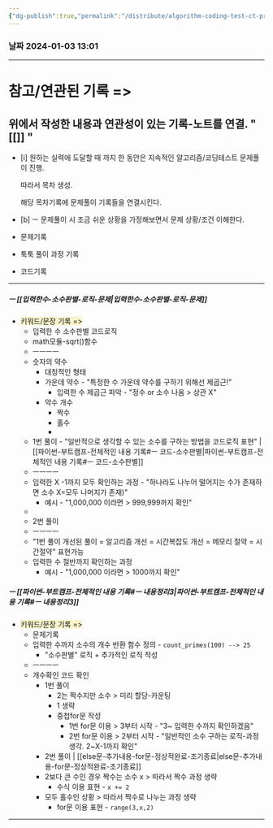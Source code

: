 ```yaml
---
{"dg-publish":true,"permalink":"/distribute/algorithm-coding-test-ct-problem/algorithm-coding-test-ct-problem-table-of-contents/","tags":["목차","파이썬","알고리즘-코딩테스트-CT-문제풀이"],"noteIcon":""}
---
```


### 날짜 2024-01-03 13:01

-------------------------------
# 참고/연관된 기록 =>
위에서 작성한 내용과 연관성이 있는 기록-노트를 연결.
" [[]] "
- 

- [i] 
	원하는 실력에 도달할 때 까지 한 동안은 지속적인 알고리즘/코딩테스트 문제풀이 진행.
	
	따라서 목차 생성.
	
	해당 목차기록에 문제풀이 기록들을 연결시킨다.

- [b] 
	ㅡ
	문제풀이 시 조금 쉬운 상황을 가정해보면서 문제 상황/조건 이해한다.

- 문제기록
- 툭툭 풀이 과정 기록
- 코드기록

-------------------------------



##### ㅡ [[입력한수-소수판별-로직-문제\|입력한수-소수판별-로직-문제]]
- <span style="background:rgba(240, 200, 0, 0.2)">키워드/문장 기록 =></span>
	- 입력한 수 소수판별 코드로직
	- math모듈-sqrt()함수
	- ㅡㅡㅡㅡ
	- 숫자의 약수
		- 대칭적인 형태
		- 가운데 약수 - "특정한 수 가운데 약수를 구하기 위해선 제곱근!"
			- 입력한 수 제곱근 파악 - "정수 or 소수 나옴 > 상관 X"
		- 약수 개수
			- 짝수
			- 홀수
			- 
	- 1번 풀이 - "일반적으로 생각할 수 있는 소수를 구하는 방법을 코드로직 표현" | [[파이썬-부트캠프-전체적인 내용 기록#ㅡ 코드-소수판별\|파이썬-부트캠프-전체적인 내용 기록#ㅡ 코드-소수판별]]
	- ㅡㅡㅡㅡ
	- 입력한 X -1까지 모두 확인하는 과정 - "하나라도 나누어 떨어지는 수가 존재하면 소수 X=모두 나머지가 존재)"
		- 예시 - "1,000,000 이라면 > 999,999까지 확인"
	- 
	- 2번 풀이 
	- ㅡㅡㅡㅡ
	- "1번 풀이 개선된 풀이 = 알고리즘 개선 = 시간복잡도 개선 = 메모리 절약 = 시간절약" 표현가능
	- 입력한 수 절반까지 확인하는 과정
		- 예시 - "1,000,000 이라면 > 1000까지 확인"


##### ㅡ [[파이썬-부트캠프-전체적인 내용 기록#ㅡ 내용정리3\|파이썬-부트캠프-전체적인 내용 기록#ㅡ 내용정리3]]
- <span style="background:rgba(240, 200, 0, 0.2)">키워드/문장 기록 =></span>
	- 문제기록
	- 입력한 수까지 소수의 개수 반환 함수 정의 - `count_primes(100) --> 25`
		- "소수판별" 로직 + 추가적인 로직 작성
	- ㅡㅡㅡㅡ
	- 개수확인 코드 확인
		- 1번 풀이
			- 2는 짝수지만 소수 > 미리 할당-카운팅
			- 1 생략
			- 중첩for문 작성
				- 1번 for문 이용 > 3부터 시작 - "3~ 입력한 수까지 확인하겠음"
				- 2번 for문 이용 > 2부터 시작 - "일반적인 소수 구하는 로직-과정 생각. 2~X-1까지 확인"
		- 2번 풀이 | [[else문-추가내용-for문-정상적완료-조기종료\|else문-추가내용-for문-정상적완료-조기종료]]
		- 2보다 큰 수인 경우 짝수는 소수 x > 따라서 짝수 과정 생략
			- 수식 이용 표현 - `x += 2`
		- 모두 홀수인 상황 > 따라서 짝수로 나누는 과정 생략
			- for문 이용 표현 - `range(3,x,2)`

-----------------



